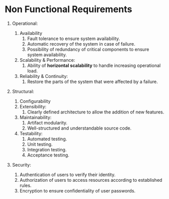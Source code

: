 # Non Functional Requirements

1. Operational:
    1. Availability
        1. Fault tolerance to ensure system availability.
        2. Automatic recovery of the system in case of failure.
        3. Possibility of redundancy of critical components to ensure system availability.
    2. Scalability & Performance:
        1. Ability of **horizontal scalability** to handle increasing operational load.
    3. Reliability & Continuity:
        1. Restore the parts of the system that were affected by a failure.

2. Structural:
    1. Configurability
    2. Extensibility:
        1. Clearly defined architecture to allow the addition of new features.
    3. Maintainability:
        1. Artifact modularity.
        2. Well-structured and understandable source code.
    4. Testability:
        1. Automated testing.
        2. Unit testing.
        3. Integration testing.
        4. Acceptance testing.

3. Security:
    1. Authentication of users to verify their identity.
    2. Authorization of users to access resources according to established rules.
    3. Encryption to ensure confidentiality of user passwords.



